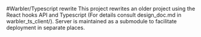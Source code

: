 #Warbler/Typescript rewrite
This project rewrites an older project using the React hooks API and Typescript (For details consult design_doc.md in warbler_ts_client/).
Server is maintained as a submodule to facilitate deployment in separate places.
